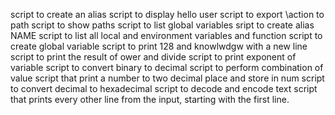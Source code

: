 script to create an alias
script to display hello user
script to export \action to path
script to show paths
script to list global variables
sript to create alias NAME
script to list all local and environment variables and function
script to create global variable
script to print 128 and knowlwdgw with a new line
script to print the result of ower and divide
script to print exponent of variable
script to convert binary to decimal
script to perform combination of value
script that print a number to two decimal place and store in num
script to convert decimal to hexadecimal
script to decode and encode text
script that  prints every other line from the input, starting with the first line.
